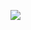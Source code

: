 <!-- #   AIRBNBFINAL



> 

>

> ##### *:open_file_folder:   AirBnbFinal- Una mia riproduzione del famoso AirBnb  :open_file_folder:*

>

> 

---



****Introduzione:**** 

Un applicazione per trovare e gestire l’affitto di appartamenti, attraverso filtri su servizi, posizione geografica o specifiche preferenze.


---

### :spiral_notepad: **Anterprima**

Il database del progetto:

![](public/img/db.png)



### :arrow_forward: Anteprima Pagine Web:
>  Preview Desktop :desktop_computer: 

![](public/img/airBnbGif.gif)

### :arrow_forward: Anteprima Pagine Mobile:
>  Preview Mobile :iphone: 

![](public/images/mobilegif.gif)

---

### :computer: Linguaggi e Tecnologie utilizzate:


* HTML


* CSS


* SASS


* Bootstrap


* JS


* jQuery


* Chart Js



* Algolia (Places/Scout/Autocomplete/Instasearch Js)


* Braintree


* Ajax



* MySql


* PHP


* Laravel


* Carbon -->



![](public/images/mobile.gif)